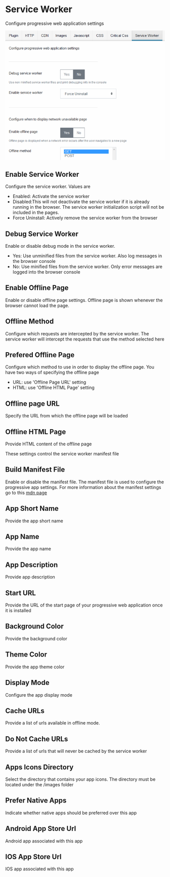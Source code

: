 # Service Worker

Configure progressive web application settings

![Service Worker settings](./img/service-worker-settings.PNG)

## Enable Service Worker

Configure the service worker. Values are

- Enabled: Activate the service worker
- Disabled:This will not deactivate the service worker if it is already running in the browser. The service worker initialization script will not be included in the pages.
- Force Uninstall: Actively remove the service worker from the browser

## Debug Service Worker

Enable or disable debug mode in the service worker.

- Yes: Use unminified files from the service worker. Also log messages in the browser console
- No: Use minified files from the service worker. Only error messages are logged into the browser console

## Enable Offline Page

Enable or disable offline page settings. Offline page is shown whenever the browser cannot load the page.

## Offline Method

Configure which requests are intercepted by the service worker. The service worker will intercept the requests that use the method selected here

## Prefered Offline Page

Configure which method to use in order to display the offline page. You have two ways of specifying the offline page

- URL: use 'Offline Page URL' setting
- HTML: use 'Offline HTML Page' setting

## Offline page URL

Specify the URL from which the offline page will be loaded

## Offline HTML Page

Provide HTML content of the offline page

These settings control the service worker manifest file

## Build Manifest File

Enable or disable the manifest file. The manifest file is used to configure the progressive app settings. For more information about the manifest settings go to this [mdn page](https://developer.mozilla.org/en-US/docs/Web/Manifest)

## App Short Name

Provide the app short name

## App Name

Provide the app name

## App Description

Provide app description

## Start URL

Provide the URL of the start page of your progressive web application once it is installed

## Background Color

Provide the background color

## Theme Color

Provide the app theme color

## Display Mode

Configure the app display mode

## Cache URLs

Provide a list of urls available in offline mode.

## Do Not Cache URLs

Provide a list of urls that will never be cached by the service worker

## Apps Icons Directory

Select the directory that contains your app icons. The directory must be located under the /images folder

## Prefer Native Apps

Indicate whether native apps should be preferred over this app

## Android App Store Url

Android app associated with this app

## IOS App Store Url

IOS app associated with this app
